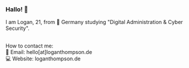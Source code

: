 ### Hallo! 👋

<!--
**Logxn/Logxn** is a ✨ _special_ ✨ repository because its `README.md` (this file) appears on your GitHub profile.

Here are some ideas to get you started:

- 🔭 I’m currently working on ...
- 🌱 I’m currently learning ...
- 👯 I’m looking to collaborate on ...
- 🤔 I’m looking for help with ...
- 💬 Ask me about ...
- 📫 How to reach me: ...
- 😄 Pronouns: ...
- ⚡ Fun fact: ...
-->

I am Logan, 21, from 📍 Germany studying "Digital Administration & Cyber Security".<br><br>

How to contact me:<br>
📧 Email: hello[at]loganthompson.de<br>
💻 Website: loganthompson.de<br>
